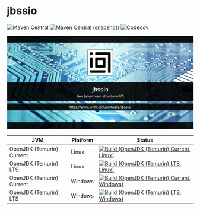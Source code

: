 jbssio
===

[![Maven Central](https://img.shields.io/maven-central/v/com.io7m.jbssio/com.io7m.jbssio.svg?style=flat-square)](http://search.maven.org/#search%7Cga%7C1%7Cg%3A%22com.io7m.jbssio%22)
[![Maven Central (snapshot)](https://img.shields.io/nexus/s/https/s01.oss.sonatype.org/com.io7m.jbssio/com.io7m.jbssio.svg?style=flat-square)](https://s01.oss.sonatype.org/content/repositories/snapshots/com/io7m/jbssio/)
[![Codecov](https://img.shields.io/codecov/c/github/io7m/jbssio.svg?style=flat-square)](https://codecov.io/gh/io7m/jbssio)

![jbssio](./src/site/resources/jbssio.jpg?raw=true)

| JVM | Platform | Status |
|-----|----------|--------|
| OpenJDK (Temurin) Current | Linux | [![Build (OpenJDK (Temurin) Current, Linux)](https://img.shields.io/github/actions/workflow/status/io7m/jbssio/main.linux.temurin.current.yml)](https://github.com/io7m/jbssio/actions?query=workflow%3Amain.linux.temurin.current)|
| OpenJDK (Temurin) LTS | Linux | [![Build (OpenJDK (Temurin) LTS, Linux)](https://img.shields.io/github/actions/workflow/status/io7m/jbssio/main.linux.temurin.lts.yml)](https://github.com/io7m/jbssio/actions?query=workflow%3Amain.linux.temurin.lts)|
| OpenJDK (Temurin) Current | Windows | [![Build (OpenJDK (Temurin) Current, Windows)](https://img.shields.io/github/actions/workflow/status/io7m/jbssio/main.windows.temurin.current.yml)](https://github.com/io7m/jbssio/actions?query=workflow%3Amain.windows.temurin.current)|
| OpenJDK (Temurin) LTS | Windows | [![Build (OpenJDK (Temurin) LTS, Windows)](https://img.shields.io/github/actions/workflow/status/io7m/jbssio/main.windows.temurin.lts.yml)](https://github.com/io7m/jbssio/actions?query=workflow%3Amain.windows.temurin.lts)|
